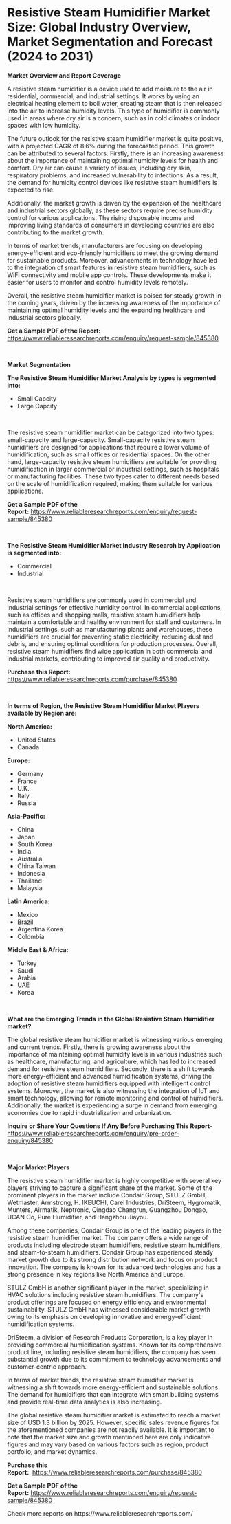 <p><h1>Resistive Steam Humidifier Market Size: Global Industry Overview, Market Segmentation and Forecast (2024 to 2031)</h1></p><p><strong>Market Overview and Report Coverage</strong></p>
<p><p>A resistive steam humidifier is a device used to add moisture to the air in residential, commercial, and industrial settings. It works by using an electrical heating element to boil water, creating steam that is then released into the air to increase humidity levels. This type of humidifier is commonly used in areas where dry air is a concern, such as in cold climates or indoor spaces with low humidity.</p><p>The future outlook for the resistive steam humidifier market is quite positive, with a projected CAGR of 8.6% during the forecasted period. This growth can be attributed to several factors. Firstly, there is an increasing awareness about the importance of maintaining optimal humidity levels for health and comfort. Dry air can cause a variety of issues, including dry skin, respiratory problems, and increased vulnerability to infections. As a result, the demand for humidity control devices like resistive steam humidifiers is expected to rise.</p><p>Additionally, the market growth is driven by the expansion of the healthcare and industrial sectors globally, as these sectors require precise humidity control for various applications. The rising disposable income and improving living standards of consumers in developing countries are also contributing to the market growth.</p><p>In terms of market trends, manufacturers are focusing on developing energy-efficient and eco-friendly humidifiers to meet the growing demand for sustainable products. Moreover, advancements in technology have led to the integration of smart features in resistive steam humidifiers, such as WiFi connectivity and mobile app controls. These developments make it easier for users to monitor and control humidity levels remotely.</p><p>Overall, the resistive steam humidifier market is poised for steady growth in the coming years, driven by the increasing awareness of the importance of maintaining optimal humidity levels and the expanding healthcare and industrial sectors globally.</p></p>
<p><strong>Get a Sample PDF of the Report:</strong> <a href="https://www.reliableresearchreports.com/enquiry/request-sample/845380">https://www.reliableresearchreports.com/enquiry/request-sample/845380</a></p>
<p>&nbsp;</p>
<p><strong>Market Segmentation</strong></p>
<p><strong>The Resistive Steam Humidifier Market Analysis by types is segmented into:</strong></p>
<p><ul><li>Small Capcity</li><li>Large Capcity</li></ul></p>
<p>&nbsp;</p>
<p><p>The resistive steam humidifier market can be categorized into two types: small-capacity and large-capacity. Small-capacity resistive steam humidifiers are designed for applications that require a lower volume of humidification, such as small offices or residential spaces. On the other hand, large-capacity resistive steam humidifiers are suitable for providing humidification in larger commercial or industrial settings, such as hospitals or manufacturing facilities. These two types cater to different needs based on the scale of humidification required, making them suitable for various applications.</p></p>
<p><strong>Get a Sample PDF of the Report:</strong>&nbsp;<a href="https://www.reliableresearchreports.com/enquiry/request-sample/845380">https://www.reliableresearchreports.com/enquiry/request-sample/845380</a></p>
<p>&nbsp;</p>
<p><strong>The Resistive Steam Humidifier Market Industry Research by Application is segmented into:</strong></p>
<p><ul><li>Commercial</li><li>Industrial</li></ul></p>
<p>&nbsp;</p>
<p><p>Resistive steam humidifiers are commonly used in commercial and industrial settings for effective humidity control. In commercial applications, such as offices and shopping malls, resistive steam humidifiers help maintain a comfortable and healthy environment for staff and customers. In industrial settings, such as manufacturing plants and warehouses, these humidifiers are crucial for preventing static electricity, reducing dust and debris, and ensuring optimal conditions for production processes. Overall, resistive steam humidifiers find wide application in both commercial and industrial markets, contributing to improved air quality and productivity.</p></p>
<p><strong>Purchase this Report:</strong>&nbsp; <a href="https://www.reliableresearchreports.com/purchase/845380">https://www.reliableresearchreports.com/purchase/845380</a></p>
<p>&nbsp;</p>
<p><strong>In terms of Region, the Resistive Steam Humidifier Market Players available by Region are:</strong></p>
<p>
    <p> <strong> North America: </strong>
        <ul>
            <li>United States</li>
            <li>Canada</li>
        </ul>
        </p> 
    <p> <strong> Europe: </strong>
        <ul>
            <li>Germany</li>
            <li>France</li>
            <li>U.K.</li>
            <li>Italy</li>
            <li>Russia</li>
        </ul>
        </p> 
    <p> <strong> Asia-Pacific: </strong>
        <ul>
            <li>China</li>
            <li>Japan</li>
            <li>South Korea</li>
            <li>India</li>
            <li>Australia</li>
            <li>China Taiwan</li>
            <li>Indonesia</li>
            <li>Thailand</li>
            <li>Malaysia</li>
        </ul>
        </p> 
    <p> <strong> Latin America: </strong>
        <ul>
            <li>Mexico</li>
            <li>Brazil</li>
            <li>Argentina Korea</li>
            <li>Colombia</li>
        </ul>
        </p> 
    <p> <strong> Middle East & Africa: </strong>
        <ul>
            <li>Turkey</li>
            <li>Saudi</li>
            <li>Arabia</li>
            <li>UAE</li>
            <li>Korea</li>
        </ul>
    </p>
    </p>
<p>&nbsp;</p>
<p><strong>What are the Emerging Trends in the Global Resistive Steam Humidifier market?</strong></p>
<p><p>The global resistive steam humidifier market is witnessing various emerging and current trends. Firstly, there is growing awareness about the importance of maintaining optimal humidity levels in various industries such as healthcare, manufacturing, and agriculture, which has led to increased demand for resistive steam humidifiers. Secondly, there is a shift towards more energy-efficient and advanced humidification systems, driving the adoption of resistive steam humidifiers equipped with intelligent control systems. Moreover, the market is also witnessing the integration of IoT and smart technology, allowing for remote monitoring and control of humidifiers. Additionally, the market is experiencing a surge in demand from emerging economies due to rapid industrialization and urbanization.</p></p>
<p><strong>Inquire or Share Your Questions If Any Before Purchasing This Report</strong>- <a href="https://www.reliableresearchreports.com/enquiry/pre-order-enquiry/845380">https://www.reliableresearchreports.com/enquiry/pre-order-enquiry/845380</a></p>
<p>&nbsp;</p>
<p><strong>Major Market Players</strong></p>
<p><p>The resistive steam humidifier market is highly competitive with several key players striving to capture a significant share of the market. Some of the prominent players in the market include Condair Group, STULZ GmbH, Wetmaster, Armstrong, H. IKEUCHI, Carel Industries, DriSteem, Hygromatik, Munters, Airmatik, Neptronic, Qingdao Changrun, Guangzhou Dongao, UCAN Co, Pure Humidifier, and Hangzhou Jiayou.</p><p>Among these companies, Condair Group is one of the leading players in the resistive steam humidifier market. The company offers a wide range of products including electrode steam humidifiers, resistive steam humidifiers, and steam-to-steam humidifiers. Condair Group has experienced steady market growth due to its strong distribution network and focus on product innovation. The company is known for its advanced technologies and has a strong presence in key regions like North America and Europe.</p><p>STULZ GmbH is another significant player in the market, specializing in HVAC solutions including resistive steam humidifiers. The company's product offerings are focused on energy efficiency and environmental sustainability. STULZ GmbH has witnessed considerable market growth owing to its emphasis on developing innovative and energy-efficient humidification systems.</p><p>DriSteem, a division of Research Products Corporation, is a key player in providing commercial humidification systems. Known for its comprehensive product line, including resistive steam humidifiers, the company has seen substantial growth due to its commitment to technology advancements and customer-centric approach.</p><p>In terms of market trends, the resistive steam humidifier market is witnessing a shift towards more energy-efficient and sustainable solutions. The demand for humidifiers that can integrate with smart building systems and provide real-time data analytics is also increasing.</p><p>The global resistive steam humidifier market is estimated to reach a market size of USD 1.3 billion by 2025. However, specific sales revenue figures for the aforementioned companies are not readily available. It is important to note that the market size and growth mentioned here are only indicative figures and may vary based on various factors such as region, product portfolio, and market dynamics.</p></p>
<p><strong>Purchase this Report:</strong>&nbsp;&nbsp;<a href="https://www.reliableresearchreports.com/purchase/845380">https://www.reliableresearchreports.com/purchase/845380</a></p>
<p></p>
<p><strong>Get a Sample PDF of the Report:</strong>&nbsp;<a href="https://www.reliableresearchreports.com/enquiry/request-sample/845380">https://www.reliableresearchreports.com/enquiry/request-sample/845380</a></p>
<p>Check more reports on https://www.reliableresearchreports.com/</p>